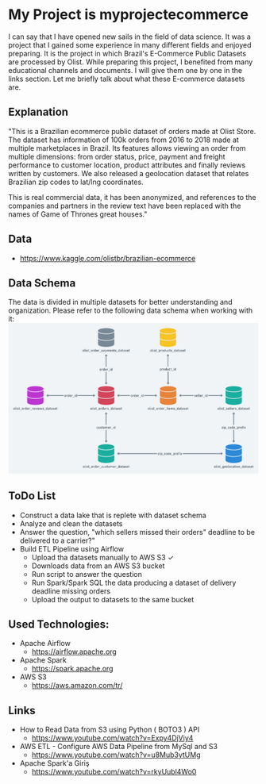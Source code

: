 # My Project is myprojectecommerce
I can say that I have opened new sails in the field of data science. It was a project that I gained some experience in many different fields and enjoyed preparing.
It is the project in which Brazil's E-Commerce Public Datasets are processed by Olist. While preparing this project, I benefited from many educational channels and documents. I will give them one by one in the links section. Let me briefly talk about what these E-commerce datasets are.

## Explanation
"This is a Brazilian ecommerce public dataset of orders made at Olist Store. The dataset has information of 100k orders from 2016 to 2018 made at multiple marketplaces in Brazil. Its features allows viewing an order from multiple dimensions: from order status, price, payment and freight performance to customer location, product attributes and finally reviews written by customers. We also released a geolocation dataset that relates Brazilian zip codes to lat/lng coordinates.

This is real commercial data, it has been anonymized, and references to the companies and partners in the review text have been replaced with the names of Game of Thrones great houses."
## Data
* https://www.kaggle.com/olistbr/brazilian-ecommerce

## Data Schema
The data is divided in multiple datasets for better understanding and organization. Please refer to the following data schema when working with it:
![img.png](img.png)


## ToDo List

* Construct a data lake that is replete with dataset schema 
* Analyze and clean the datasets 
* Answer the question, "which sellers missed their orders" deadline to be delivered to a carrier?"
* Build ETL Pipeline using Airflow
  * Upload tha datasets manually to AWS S3 ✓
  * Downloads data from an AWS S3 bucket
  * Run script to answer the question
  * Run Spark/Spark SQL the data producing a dataset of delivery deadline missing orders
  * Upload the output to datasets to the same bucket 



## Used Technologies:
* Apache Airflow 
  * https://airflow.apache.org
* Apache Spark
  * https://spark.apache.org
* AWS S3
  * https://aws.amazon.com/tr/
  
## Links
* How to Read Data from S3 using Python ( BOTO3 ) API
  * https://www.youtube.com/watch?v=Expy4DjViy4
* AWS ETL - Configure AWS Data Pipeline from MySql and S3
  * https://www.youtube.com/watch?v=u8Mub3ytUMg
* Apache Spark'a Giriş
  * https://www.youtube.com/watch?v=rkyUubl4Wo0
